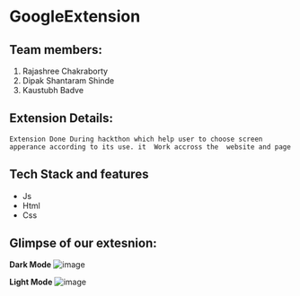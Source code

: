 # GoogleExtension

## Team members:
1. Rajashree Chakraborty
2. Dipak Shantaram Shinde
3. Kaustubh Badve

## Extension Details:
    Extension Done During hackthon which help user to choose screen apperance according to its use. it  Work accross the  website and page

## Tech Stack and features
- Js
- Html
- Css 

## Glimpse  of our extesnion:
**Dark Mode**
![image](https://user-images.githubusercontent.com/70229744/188106686-72547837-04e5-40ad-86f8-addd3d4bd730.png)

**Light Mode**
![image](https://user-images.githubusercontent.com/70229744/188107046-413ced33-3a3f-48c5-a159-d58f4aa6e49c.png)
